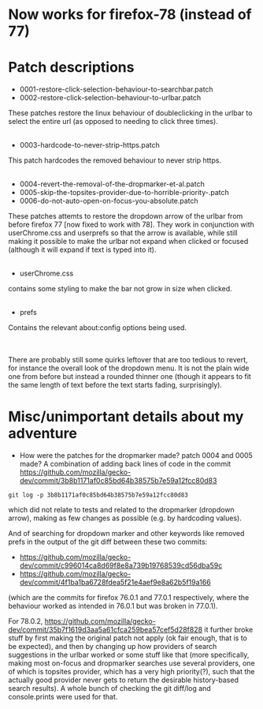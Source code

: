 # Now works for firefox-78 (instead of 77)

# Patch descriptions
* 0001-restore-click-selection-behaviour-to-searchbar.patch
* 0002-restore-click-selection-behaviour-to-urlbar.patch

These patches restore the linux behaviour of doubleclicking in the urlbar
to select the entire url (as opposed to needing to click three times).
<br/><br/>
* 0003-hardcode-to-never-strip-https.patch

This patch hardcodes the removed behaviour to never strip https.
<br/><br/>
* 0004-revert-the-removal-of-the-dropmarker-et-al.patch
* 0005-skip-the-topsites-provider-due-to-horrible-priority-.patch
* 0006-do-not-auto-open-on-focus-you-absolute.patch

These patches attemts to restore the dropdown arrow of the urlbar from
before firefox 77 [now fixed to work with 78]. They work in conjunction
with userChrome.css and userprefs so that the arrow is available, while
still making it possible to make the urlbar not expand when clicked or
focused (although it will expand if text is typed into it).
<br/><br/>
* userChrome.css 

contains some styling to make the bar not grow in size when clicked.
<br/><br/>
* prefs

Contains the relevant about:config options being used.

<br/><br/>
There are probably still some quirks leftover that are too tedious to revert,
for instance the overall look of the dropdown menu. It is not the plain wide
one from before but instead a rounded thinner one (though it appears to fit 
the same length of text before the text starts fading, surprisingly).

# Misc/unimportant details about my adventure

* How were the patches for the dropmarker made? patch 0004 and 0005 made?
A combination of adding back lines of code in the commit 
https://github.com/mozilla/gecko-dev/commit/3b8b1171af0c85bd64b38575b7e59a12fcc80d83
```
git log -p 3b8b1171af0c85bd64b38575b7e59a12fcc80d83
```
which did not relate to tests and related to the dropmarker (dropdown arrow),
making as few changes as possible (e.g. by hardcoding values).

And of searching for dropdown marker and other keywords like removed prefs in
the output of the git diff between these two commits:
* https://github.com/mozilla/gecko-dev/commit/c996014ca8d69f8e8a739b19768539cd56dba59c
* https://github.com/mozilla/gecko-dev/commit/4f1ba1ba6728fdea5f21e4aef9e8a62b5f19a166

(which are the commits for firefox 76.0.1 and 77.0.1 respectively, where the
behaviour worked as intended in 76.0.1 but was broken in 77.0.1).

For 78.0.2, https://github.com/mozilla/gecko-dev/commit/35b7f1619d3aa5a61cfca259bea57cef5d28f828
it further broke stuff by first making the original patch not apply
(ok fair enough, that is to be expected), and then by changing up how
providers of search suggestions in the urlbar worked or some stuff like
that (more specifically, making most on-focus and dropmarker searches
use several providers, one of which is topsites provider, which has a
very high priority(?), such that the actually good provider never gets
to return the desirable history-based search results).
A whole bunch of checking the git diff/log and console.prints were used
for that.
